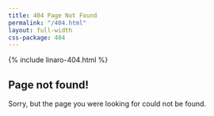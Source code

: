```yaml
---
title: 404 Page Not Found
permalink: "/404.html"
layout: full-width
css-package: 404
---
```


<div class="container text-center">
    {% include linaro-404.html %}
    <h2>
        Page not found!
    </h2>
    <p>
        Sorry, but the page you were looking for could not be found.
    </p>
</div>